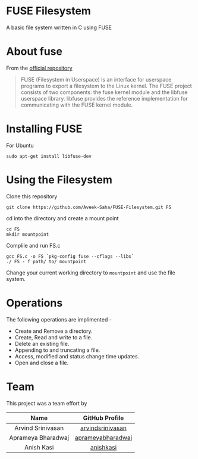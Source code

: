 # FUSE Filesystem
A basic file system written in C using FUSE


# About fuse
From the [official repository](https://github.com/libfuse/libfuse)
>  FUSE (Filesystem in Userspace) is an interface for userspace programs to export a filesystem to the Linux kernel. The FUSE project consists of two components: the fuse kernel module and the libfuse userspace library. libfuse provides the reference implementation for communicating with the FUSE kernel module.


# Installing FUSE
For Ubuntu
```
sudo apt-get install libfuse-dev
```


# Using the Filesystem

Clone this repository
```
git clone https://github.com/Aveek-Saha/FUSE-Filesystem.git FS
```

cd into the directory and create a mount point
```
cd FS
mkdir mountpoint
```
Complile and run FS.c
```
gcc FS.c -o FS `pkg-config fuse --cflags --libs`
./ FS - f path/ to/ mountpoint
```
Change your current working directory to ```mountpoint``` and use the file system.


# Operations

The following operations are implimented -
- Create and Remove a directory.
- Create, Read and write to a file.
- Delete an existing file.
- Appending to and truncating a file.
- Access, modified and status change time updates.
- Open and close a file.

# Team
This project was a team effort by

| Name | GitHub Profile |
|:---:|:---:|
|  Arvind Srinivasan | [arvindsrinivasan](https://github.com/arvindsrinivasan)  |
|  Aprameya Bharadwaj |  [aprameyabharadwaj](https://github.com/aprameyabharadwaj) |
|  Anish Kasi | [anishkasi](https://github.com/anishkasi)  |
